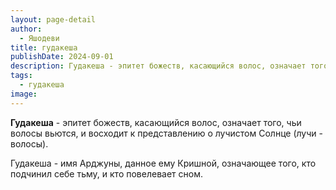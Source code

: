 ```yaml
---
layout: page-detail
author:
  - Яшодеви
title: гудакеша
publishDate: 2024-09-01
description: Гудакеша - эпитет божеств, касающийся волос, означает того, чьи волосы вьются, и восходит к представлению о лучистом Солнце (лучи - волосы).
tags:
  - гудакеша
image:
---
```

**Гудакеша** - эпитет божеств, касающийся волос, означает того, чьи волосы вьются, и восходит к представлению о лучистом Солнце (лучи - волосы).

Гудакеша - имя Арджуны, данное ему Кришной, означающее того, кто подчинил себе тьму, и кто повелевает сном.


